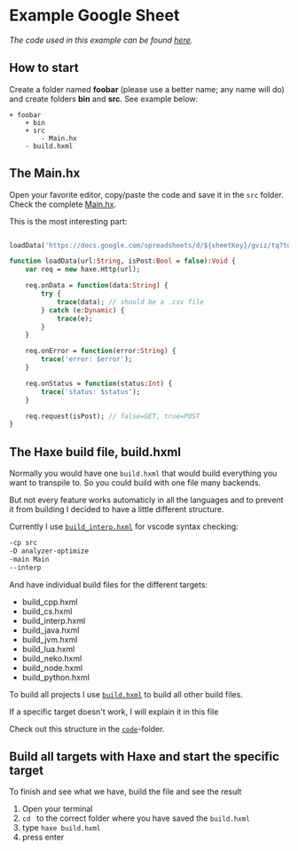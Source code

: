 # Example Google Sheet

_The code used in this example can be found [here](https://github.com/MatthijsKamstra/haxesys/tree/master/docs/15googlesheet/code)._

## How to start

Create a folder named **foobar** (please use a better name; any name will do) and create folders **bin** and **src**.
See example below:

```
+ foobar
	+ bin
	+ src
		- Main.hx
	- build.hxml
```

## The Main.hx

Open your favorite editor, copy/paste the code and save it in the `src` folder.
Check the complete [Main.hx](https://github.com/MatthijsKamstra/haxesys/tree/master/docs/15googlesheet/code/src/Main.hx).

This is the most interesting part:

```haxe

loadData('https://docs.google.com/spreadsheets/d/${sheetKey}/gviz/tq?tqx=out:csv&sheet=${sheetName}', false);

function loadData(url:String, isPost:Bool = false):Void {
	var req = new haxe.Http(url);

	req.onData = function(data:String) {
		try {
			trace(data); // should be a .csv file
		} catch (e:Dynamic) {
			trace(e);
		}
	}

	req.onError = function(error:String) {
		trace('error: $error');
	}

	req.onStatus = function(status:Int) {
		trace('status: $status');
	}

	req.request(isPost); // false=GET, true=POST
}


```

## The Haxe build file, build.hxml

Normally you would have one `build.hxml` that would build everything you want to transpile to.
So you could build with one file many backends.

But not every feature works automaticly in all the languages and to prevent it from building I decided to have a little different structure.

Currently I use [`build_interp.hxml`](https://github.com/MatthijsKamstra/haxesys/tree/master/docs/15googlesheet/code/build_interp.hxml) for vscode syntax checking:

```bash
-cp src
-D analyzer-optimize
-main Main
--interp
```

And have individual build files for the different targets:

- build_cpp.hxml
- build_cs.hxml
- build_interp.hxml
- build_java.hxml
- build_jvm.hxml
- build_lua.hxml
- build_neko.hxml
- build_node.hxml
- build_python.hxml

To build all projects I use [`build.hxml`](https://github.com/MatthijsKamstra/haxesys/tree/master/docs/15googlesheet/code/build.hxml) to build all other build files.

If a specific target doesn't work, I will explain it in this file

Check out this structure in the [`code`](https://github.com/MatthijsKamstra/haxesys/tree/master/docs/15googlesheet/code)-folder.

## Build all targets with Haxe and start the specific target

To finish and see what we have, build the file and see the result

1. Open your terminal
2. `cd ` to the correct folder where you have saved the `build.hxml`
3. type `haxe build.hxml`
4. press enter
